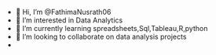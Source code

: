 - 👋 Hi, I’m @FathimaNusrath06
- 👀 I’m interested in Data Analytics
- 🌱 I’m currently learning spreadsheets,Sql,Tableau,R,python
- 💞️ I’m looking to collaborate on data analysis projects
-

<!---
FathimaNusrath06/FathimaNusrath06 is a ✨ special ✨ repository because its `README.md` (this file) appears on your GitHub profile.
You can click the Preview link to take a look at your changes.
--->
